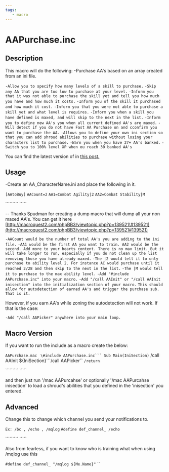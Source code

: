 ```yaml
---
tags:
   - macro
---
```

# AAPurchase.inc

## Description

This macro will do the following:
-Purchase AA's based on an array created from an ini file.

`-Allow you to specify how many levels of a skill to purchase.`
`-Skip any AA that you are too low to purchase at your level.`
`-Inform you that it was not able to purchase the skill yet and tell you how much you have and how much it costs.`
`-Inform you of the skill it purchased and how much it cost.`
`-Inform you that you were not able to purchase a skill yet and what level is requires.`
`-Inform you when a skill you have defined is maxed, and will skip to the next in the list.`
`-Inform you to define new AA's you when all current defined AA's are maxed.`
`-Will detect if you do not have Fast AA Purchase on and cconfirm you want to purchase the AA.`
`-Allows you to define your own ini section so that you can add shroud abilities to purchase without losing your characters list to purchase.`
`-Warn you when you have 27+ AA's banked.`
`-Switch you to 100% level XP when ou reach 30 banked AA's`

You can find the latest version of in [this post.](https://macroquest2.com/phpBB3/viewtopic.php?f=49&t=15824&hilit=AAPurchase.INC)

## Usage

-Create an AA\_CharacterName.ini and place the following in it.

`[AAtoBuy]`
`AACount=2`
`AA1=Combat Agility|2`
`AA2=Combat Stability|M`

````````` \`````

-- Thanks Spudman for creating a dump macro that will dump all your non maxed AA's. You can get it here [http://macroquest2.com/phpBB3/viewtopic.php?p=139521\#139521](http://macroquest2.com/phpBB3/viewtopic.php?p=139521#139521)

`-AACount would be the number of total AA's you are adding to the ini file.`
`-AA1 would be the first AA you want to train. AA2 would be the second. Add more to your hearts content. There is no max limit. But it will take longer to run, especially if you do not clean up the list removing those you have already maxed.`
`-The |2 would tell it to only purchase to ability level 2. For instance AC would purchase until it reached 2/28 and then skip to the next in the list.`
`-The |M would tell it to purchase to the max ability level.`
`-Add "#include AAPurchase.inc" into your macro.`
`-Add "/call AAInit" or "/call AAInit inisection" into the initialization section of your macro.`
`This should allow for autodetection of earned AA's and trigger the purchase sub.`
`That is it.`

However, if you earn AA's while zoning the autodetection will not work. If that is the case:

`-Add "/call AAPicker" anywhere into your main loop.`

## Macro Version

If you want to run the include as a macro create the below:

`AAPurchase.mac`
````` \#include AAPurchase.inc``` Sub Main(IniSection)````` /call AAInit ${IniSection}```/call AAPicker``
`/return`

````````` \`````

and then just run '/mac AAPurcahse' or optionally '/mac AAPurcahse inisection' to load a shroud's abilities that you defined in the 'inisection' you entered.

## Advanced

Change this to change which channel you send your notifications to.

`Ex: /bc , /echo , /mqlog`
`#define def_channel_ /echo`

````````` \`````

Also from fearless, if you want to know who is training what when using /mqlog use this

`#define def_channel_ "/mqlog $[Me.Name}"`
\`\`

